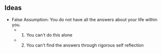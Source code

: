 ## Ideas
- False Assumption: You do not have all the answers about your life within you.
	- 1. You can't do this alone
	- 2. You can't find the answers through rigorous self reflection